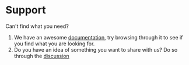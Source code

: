 <!-- https://docs.github.com/en/communities/setting-up-your-project-for-healthy-contributions/adding-support-resources-to-your-project -->

Support
=======

Can't find what you need?
1. We have an awesome [documentation](/docs/README.md), try browsing through it to see if you find what you are looking for.
2. Do you have an idea of something you want to share with us? Do so through the [discussion](https://github.com/OWNER/REPO/discussions/categories/ideas)
